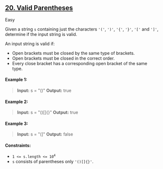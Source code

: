 ## [20. Valid Parentheses](https://leetcode.com/problems/valid-parentheses/)

Easy

Given a string <code>s</code> containing just the characters <code>'('</code>, <code>')'</code>, <code>'{'</code>,
<code>'}'</code>, <code>'['</code> and <code>']'</code>, determine if the input string is valid.

An input string is valid if:

- Open brackets must be closed by the same type of brackets.
- Open brackets must be closed in the correct order.
- Every close bracket has a corresponding open bracket of the same type.
 

#### Example 1:

> __Input:__ s = "()"
> __Output:__ true

#### Example 2:

> __Input:__ s = "()[]{}"
> __Output:__ true

#### Example 3:

> __Input:__ s = "(]"
> __Output:__ false

#### Constraints:

- <code>1 <= s.length <= 10<sup>4</sup></code>
- <code>s</code> consists of parentheses only <code>'()[]{}'</code>.
